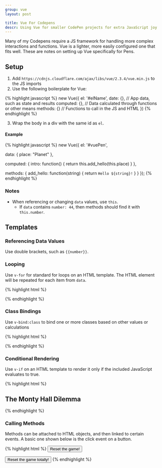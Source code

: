 ```yaml
---
group: vue
layout: post

title: Vue For Codepens
descr: Using Vue for smaller CodePen projects for extra JavaScript joy
---
```


Many of my Codepens require a JS framework for handling more complex interactions and functions. Vue is a lighter, more easily configured one that fits well. These are notes on setting up Vue specifically for Pens.

## Setup

1. Add `https://cdnjs.cloudflare.com/ajax/libs/vue/2.3.4/vue.min.js` to the JS imports
2. Use the following boilerplate for Vue:

{% highlight javascript %}
new Vue({
  el: '#elName',
  date: {}, // App data, such as state and results
  computed: {}, // Data calculated through functions or other means
  methods: {} // Functions to call in the JS and HTML
})
{% endhighlight %}

3. Wrap the body in a div with the same id as `el`.

#### Example

{% highlight javascript %}
new Vue({
  el: '#vuePen',

  data: {
    place: "Planet"
  },

  computed: {
    intro: function() { return this.add_hello(this.place) }
  },

  methods: {
    add_hello: function(string) { return `Hello ${string}!` }
  }
});
{% endhighlight %}

### Notes

* When referencing or changing `data` values, use `this`.
  * If `data` contains `number: 44`, then methods should find it with `this.number`.

## Templates

### Referencing Data Values

Use double brackets, such as `{{number}}`.

### Looping

Use `v-for` for standard for loops on an HTML template. The HTML element will be repeated for each item from `data`.

{% highlight html %}
<div v-for="(door) in doors"></div>

<div v-for="(door, index) in doors"></div>
<!-- Can optionally include the index of the for loop if needed for reference -->
{% endhighlight %}

### Class Bindings

Use `v-bind:class` to bind one or more classes based on other values or calculations

{% highlight html %}
<div v-bind:class="{ active: isActive }"></div>
<!-- If isActive is true, the 'active' class is added. First class, then value! -->

<div class="door" v-bind:class="{ 'door-revealed' : revealed_door === index || finished }"></div>
<!-- You can use more complex logic to determine if a class is added, or save this logic to data or methods and reference that -->

<div class="static" v-bind:class="{ active: isActive, 'text-danger': hasError }"></div>
<!-- You can separate multiple class bindings with a comma -->
{% endhighlight %}

### Conditional Rendering

Use `v-if` on an HTML template to render it only if the included JavaScript evaluates to true.

{% highlight html %}
<h2 v-if="finished === false">
  The Monty Hall Dilemma
</h2>
<!-- Only see this header if finished is false -->

<template v-if="this.finished === false"></template>
<!-- Use template to render elements inside the container without the template wrapper included -->

<template v-if="this.finished === false"></template>
<template v-else></template>
<!-- You can render something in the element/templates place if desired -->

<template v-if="selected_door !== false && finished === false"></template>
<!-- Can use more complex JS if needed, including defined methods -->
{% endhighlight %}

### Calling Methods

Methods can be attached to HTML objects, and then linked to certain events. A basic one shown below is the click event on a button.

{% highlight html %}
<button class="btn btn-success" href="javascript:void(0)" role="button" v-on:click="reset()">
  Reset the game!
</button>
<!-- This calls the "reset" method from the JS -->

<button class="btn btn-success" href="javascript:void(0)" role="button" v-on:click="reset('full')">
  Reset the game totally!
</button>
<!-- You can also pass arguments into methods this way, with straight values or ones in data variables -->
{% endhighlight %}
